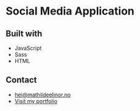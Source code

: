 # Social Media Application

## Built with

- JavaScript
- Sass
- HTML

## Contact

- [hei@mathildeelinor.no](mailto:hei@mathildeelinor.no)
- [Visit my portfolio](https://www.mathildeelinor.no)
